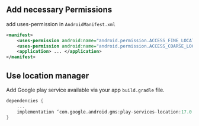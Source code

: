 ## Add necessary Permissions

add uses-permission in `AndroidManifest.xml`

```xml
<manifest>
    <uses-permission android:name="android.permission.ACCESS_FINE_LOCATION" />
    <uses-permission android:name="android.permission.ACCESS_COARSE_LOCATION"/>
    <application> ... </application>
</manifest>
```

## Use location manager

Add Google play service available via your app `build.gradle` file.

```gradle
dependencies {
    ...
    implementation ‘com.google.android.gms:play-services-location:17.0.0
}
```
